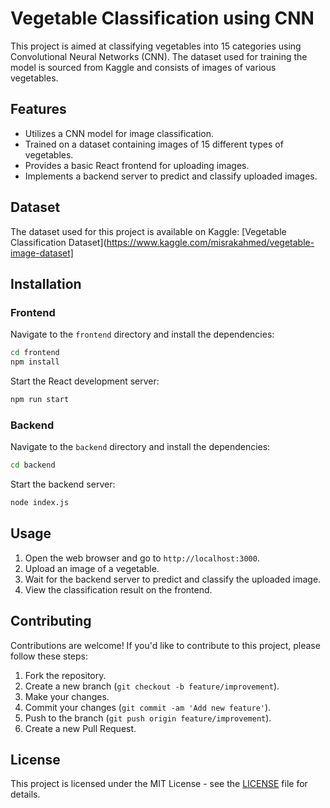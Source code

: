 # Vegetable Classification using CNN

This project is aimed at classifying vegetables into 15 categories using Convolutional Neural Networks (CNN). The dataset used for training the model is sourced from Kaggle and consists of images of various vegetables.

## Features

- Utilizes a CNN model for image classification.
- Trained on a dataset containing images of 15 different types of vegetables.
- Provides a basic React frontend for uploading images.
- Implements a backend server to predict and classify uploaded images.

## Dataset

The dataset used for this project is available on Kaggle: [Vegetable Classification Dataset](https://www.kaggle.com/misrakahmed/vegetable-image-dataset]

## Installation

### Frontend

Navigate to the `frontend` directory and install the dependencies:

```bash
cd frontend
npm install
```

Start the React development server:

```bash
npm run start
```

### Backend

Navigate to the `backend` directory and install the dependencies:

```bash
cd backend
```

Start the backend server:

```bash
node index.js
```

## Usage

1. Open the web browser and go to `http://localhost:3000`.
2. Upload an image of a vegetable.
3. Wait for the backend server to predict and classify the uploaded image.
4. View the classification result on the frontend.

## Contributing

Contributions are welcome! If you'd like to contribute to this project, please follow these steps:

1. Fork the repository.
2. Create a new branch (`git checkout -b feature/improvement`).
3. Make your changes.
4. Commit your changes (`git commit -am 'Add new feature'`).
5. Push to the branch (`git push origin feature/improvement`).
6. Create a new Pull Request.

## License

This project is licensed under the MIT License - see the [LICENSE](LICENSE) file for details.

